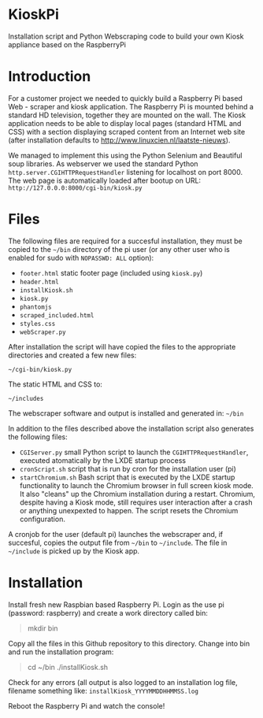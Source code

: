 KioskPi
=======

Installation script and Python Webscraping code to build your own Kiosk appliance based on the RaspberryPi

# Introduction

For a customer project we needed to quickly build a Raspberry Pi based Web - scraper and kiosk application. The Raspberry Pi is mounted behind a standard HD television, together they are mounted on the wall. The Kiosk application needs to be able to display local pages (standard HTML and CSS) with a section displaying scraped content from an Internet web site (after installation defaults to http://www.linuxcien.nl/laatste-nieuws).

We managed to implement this using the Python Selenium and Beautiful soup libraries. As webserver we used the standard Python `http.server.CGIHTTPRequestHandler` listening for localhost on port 8000. The web page is automatically loaded after bootup on URL: `http://127.0.0.0:8000/cgi-bin/kiosk.py` 

# Files

The following files are required for a succesful installation, they must be copied to the `~/bin` directory of the pi user (or any other user who is enabled for sudo with `NOPASSWD: ALL` option):

+ `footer.html` static footer page (included using `kiosk.py`)
+ `header.html`
+ `installKiosk.sh`
+ `kiosk.py`
+ `phantomjs`
+ `scraped_included.html`
+ `styles.css`
+ `webScraper.py`

After installation the script will have copied the files to the appropriate directories and created a few new files:

`~/cgi-bin/kiosk.py`

The static HTML and CSS to:

`~/includes`

The webscraper software and output is installed and generated in:
`~/bin`

In addition to the files described above the installation script also generates the following files:

* `CGIServer.py` small Python script to launch the `CGIHTTPRequestHandler`, executed atomatically by the LXDE startup process 
* `cronScript.sh` script that is run by cron for the installation user (pi)
* `startChromium.sh` Bash script that is executed by the LXDE startup functionality to launch the Chromium browser in full screen kiosk mode. It also "cleans" up the Chromium installation during a restart. Chromium, despite having a Kiosk mode, still requires user interaction after a crash or anything unexpexted to happen. The script resets the Chromium configuration.

A cronjob for the user (default pi) launches the webscraper and, if succesful, copies the output file from `~/bin` to `~/include`. The file in `~/include` is picked up by the Kiosk app.

# Installation

Install fresh new Raspbian based Raspberry Pi. Login as the use pi (password: raspberry) and create a work directory called bin:

>mkdir bin

Copy all the files in this Github repository to this directory.
Change into bin and run the installation program:

>cd ~/bin
>./installKiosk.sh

Check for any errors (all output is also logged to an installation log file, filename something like: `installKiosk_YYYYMMDDHHMMSS.log`

Reboot the Raspberry Pi and watch the console!
